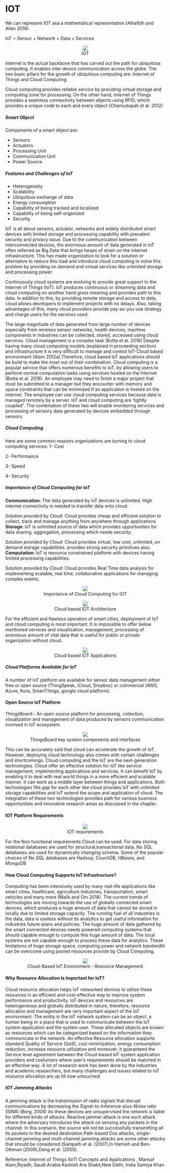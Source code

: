 # IOT
We can represent IOT asa a mathematical representation.(Alhafidh and Allen 2016)

IoT = Sensor + Network + Data + Services

<p align="center">
  <img  src="https://github.com/okansungur/drafts/blob/main/iot_images/iot1.png"><br/>
  IOT
</p>




Internet is the actual backbone that has carved out the path for ubiquitous computing. It enables inter device communication across the globe. The two basic
pillars for the growth of ubiquitous computing are: Internet of Things and Cloud Computing

Cloud computing provides reliable service by providing virtual storage and computing zone for processing. On the other hand, Internet of Things provides
a seamless connectivity between objects using RFID, which provides a unique code to each and every object.(Chemudupati et al. 2012)

##### Smart Object
Components of a smart object are:
- Sensors
- Actuators
- Processing Unit
- Communication Unit
- Power Source

##### Features and Challenges of IoT
- Heterogeneity
- Scalability
- Ubiquitous exchange of data
- Energy consumption
- Capability of being tracked and localized
- Capability of being self-organized
- Security

 IoT is all about sensors, actuator, networks and widely distributed smart devices with limited storage and processing capability with prevalent security and privacy issue.
 Due to the communication between interconnected devices, the enormous amount of data generated in IoT often referred as Big Data that brings heaps of strain on the internet infrastructure. This has made organization to look for a solution or alternative to reduce this load and introduce cloud computing to solve this problem by providing on demand and virtual services like unlimited storage and processing power. 

Continuously cloud systems are evolving to provide great support to the Internet of Things (IoT). IoT produces continuous or streaming data and cloud
computing on another hand gives meaning and provides path to this data. In addition to this, by providing remote storage and access to data, cloud allows developers
to implement projects with no delays. Also, taking advantages of this, many cloud providers provide pay-as-you use strategy and charge users for the services used.

The large magnitude of data generated from large number of devices especially from wireless sensor networks, health
devices, machine components in industries can be collected, stored, accessed using cloud services. Cloud management is a complex task (Botta et al. 2016)
Despite having many cloud computing models (explained in proceeding section) and infrastructure it is very difficult to manage and control IoT-Cloud based environment (Alam 2012a).Therefore, cloud based IoT applications should be build to make the most out of their combination. Cloud computing is a popular service that
offers numerous benefits to IoT, by allowing users to perform normal computation tasks using services hosted on the Internet (Botta et al. 2016). An employee may
need to finish a major project that must be submitted to a manager but they encounter with memory and space constraints that can be minimized if an application is
hosted on the internet. The employee can use cloud computing services because data is managed remotely by a server. IoT and cloud computing are ‘tightly coupled”. The combination of these two will enable monitoring services and processing of sensory data generated by devices embedded through sensors.

##### Cloud Computing
Here are some common reasons organizations are turning to cloud computing services:
1- Cost

2- Performance

3- Speed

4- Security



##### Importance of Cloud Computing for IoT


**Communication**: The data generated by loT devices is unlimited. High internet connectivity is needed to transfer data onto cloud.

_Solution provided by  Cloud_: Cloud provides cheap and efficient solution to collect, track and manage anything from anywhere through applications
**Storage**: loT is unlimited source of data which provides opportunities for data sharing, aggregation, processing which needs security.

_Solution provided by Cloud_: Cloud provides virtual, low cost, unlimited, on demand storage capabilities. provides strong security primitives also. 
**Computation**: loT is resource constrained platform with devices having limited processing capabilities.

_Solution provided by Cloud_: Cloud provides Real Time data analysis for implementing scalable, real time, collaborative applications for managing complex events.

<p align="center">
  <img  src="https://github.com/okansungur/drafts/blob/main/iot_images/iot2.png"><br/>
  Importance of Cloud Computing for IOT
</p>

<p align="center">
  <img  src="https://github.com/okansungur/drafts/blob/main/iot_images/iot3.png"><br/>
   Cloud based IOT Architecture
</p>

For the efficient and flawless operation of smart cities, deployment of IoT and cloud computing is most important. It is impossible to offer below mentioned 
services and visualization, management, processing of enormous amount of vital data that is useful for public or private organization without cloud.

<p align="center">
  <img  src="https://github.com/okansungur/drafts/blob/main/iot_images/iot4.png"><br/>
   Cloud based IOT Applications
</p>

##### Cloud Platforms Available for IoT
A number of IoT platform are available for sensor data management either free or open source (ThingSpeak, iCloud, Dropbox) or commercial (AWS, Azure, Kura,
SmartThings, google cloud platform).

#### Open Source IoT Platform
ThingsBoard:- An open source platform for processing, collection, visualization and management of data produced by sensors communication involved in IoT
ecosystem.

<p align="center">
  <img  src="https://github.com/okansungur/drafts/blob/main/iot_images/things_board.png"><br/>
   ThingsBoard key system components and interfaces
</p>

This can be accurately said that cloud can accelerate the growth of IoT. However, deploying cloud technology also comes with certain challenges and shortcomings.
Cloud computing and the IoT are the next-generation technologies. Cloud offer an effective solution for IoT like service management, implementing applications and
services. It can benefit IoT by enabling it to deal with real world things in a more efficient and scalable manner. It can work as a middle layer between things and
applications. Both technologies fills gap for each other like cloud provides IoT with unlimited storage capabilities and IoT extend the scope and application of cloud.
The integration of these two technologies provides path for various business opportunities and innovative research areas as discussed in the chapter.




#### IOT Platform Requirements

<p align="center">
  <img  src="https://github.com/okansungur/drafts/blob/main/iot_images/iotrequire.png"><br/>
   IOT requirements
</p>
For the Non functional requirements Cloud can be used. For data storing relational databases are used for structural,transactional data. No SQL databases are used for dynamically changing schema. Some of the popular choices of No SQL databases are Hadoop, CouchDB, HBases, and MongoDB

#### How Cloud Computing Supports IoT Infrastructure?
Computing has been intensively used by many real-life applications like smart cities, healthcare, agriculture industries, transportation, smart vehicles and many
more (Malik and Om 2018). The current trends of technologies are moving towards the use of globally connected smart devices, which produces a huge amount of data
that cannot be stored in locally due to limited storage capacity. The running fuel of all industries is the data, data is useless without its analytics to get useful information
for industries future-plans and policies. The huge amount of data gathered by the smart connected devices needs powered computing systems that should capable
enough to compute this huge amount of data. The local systems are not capable enough to process these data for analytics. These limitations of huge storage space,
computing power and network bandwidth can be overcome using pooled resources provide by Cloud Computing.

<p align="center">
  <img  src="https://github.com/okansungur/drafts/blob/main/iot_images/cloudresource.png"><br/>
   Cloud-Based IoT Environment - Resource Management  
</p>

#### Why Resource Allocation Is Important for IoT?

Cloud resource allocation helps IoT networked devices to utilize these resources in an efficient and cost-effective way to improve system performance and productivity.
IoT devices and resources are heterogeneous and globally distributed in nature, therefore, resource allocation and management are very important aspect of the IoT
environment. The entity in the IoT network system can be an object, a human being or a place that is used to communicate between the IoT system application and
the system user. These allocated objects are known as resources which can be categorized based on the information they communicate in the network.
An effective Resource allocation supports standard Quality of Service (QoS), cost minimization, energy consumption reduction, increase resource utilization and moreover, it guaranteed the Service level agreement between the Cloud-based IoT system application providers and costumers where user’s requirements should be matched in an effective way.
A lot of research work has been done by the industries and academic researchers, but many challenges and issues related to IoT resource allocation are up till now untouched.

##### IOT Jamming Attacks
A jamming attack is the transmission of radio signals that disrupt communications by decreasing the Signal-to-Inference-plus-Noise ratio (SINR) (Berg, 2008)
As these devices are unsupervised the network is liable for different kinds of attacks. Reactive jammer attack is one such attack where the adversary
introduces the attack on sensing any packets in the channel. In this scenario, the source will not be successfully transmitting all its packets to the desired
destination.Path-based Dos attacks, single-channel jamming and multi-channel jamming attacks are some other attacks that should be considered.(Sampath et al. (2007),In Hamieh and Ben-Othman (2009),Deng et al. (2005).



Reference: Internet of Things (IoT) Concepts and Applications , Mansaf Alam,Riyadh, Saudi Arabia Kashish Ara Shakil,New Delhi, India Samiya Khan
